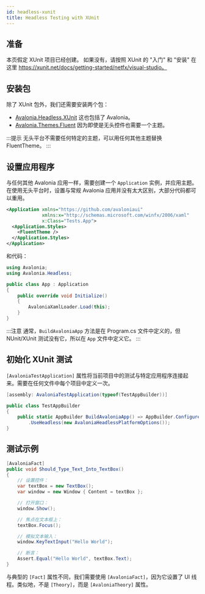 ```yaml
---
id: headless-xunit
title: Headless Testing with XUnit
---
```


## 准备

本页假定 XUnit 项目已经创建。
如果没有，请按照 XUnit 的 "入门" 和 "安装" 在这里 https://xunit.net/docs/getting-started/netfx/visual-studio。

## 安装包

除了 XUnit 包外，我们还需要安装两个包：
- [Avalonia.Headless.XUnit](https://www.nuget.org/packages/Avalonia.Headless.XUnit) 这也包括了 Avalonia。
- [Avalonia.Themes.Fluent](https://www.nuget.org/packages/Avalonia.Themes.Fluent) 因为即使是无头控件也需要一个主题。

:::提示
无头平台不需要任何特定的主题，可以用任何其他主题替换 FluentTheme。
:::

## 设置应用程序

与任何其他 Avalonia 应用一样，需要创建一个 `Application` 实例，并应用主题。在使用无头平台时，设置与常规 Avalonia 应用并没有太大区别，大部分代码都可以重用。

```xml title=App.axaml
<Application xmlns="https://github.com/avaloniaui"
             xmlns:x="http://schemas.microsoft.com/winfx/2006/xaml"
             x:Class="Tests.App">
  <Application.Styles>
    <FluentTheme />
  </Application.Styles>
</Application>
```

和代码：

```csharp title=App.axaml.cs
using Avalonia;
using Avalonia.Headless;

public class App : Application
{
    public override void Initialize()
    {
        AvaloniaXamlLoader.Load(this);
    }
}
```

:::注意
通常，`BuildAvaloniaApp` 方法是在 Program.cs 文件中定义的，但 NUnit/XUnit 测试没有它，所以在 `App` 文件中定义它。
:::

## 初始化 XUnit 测试

`[AvaloniaTestApplication]` 属性将当前项目中的测试与特定应用程序连接起来。需要在任何文件中每个项目中定义一次。

```csharp
[assembly: AvaloniaTestApplication(typeof(TestAppBuilder))]

public class TestAppBuilder
{
    public static AppBuilder BuildAvaloniaApp() => AppBuilder.Configure<App>()
        .UseHeadless(new AvaloniaHeadlessPlatformOptions());
}
```

## 测试示例

```csharp
[AvaloniaFact]
public void Should_Type_Text_Into_TextBox()
{
    // 设置控件：
    var textBox = new TextBox();
    var window = new Window { Content = textBox };

    // 打开窗口：
    window.Show();

    // 焦点在文本框上：
    textBox.Focus();

    // 模拟文本输入：
    window.KeyTextInput("Hello World");

    // 断言：
    Assert.Equal("Hello World", textBox.Text);
}
```

与典型的 `[Fact]` 属性不同，我们需要使用 `[AvaloniaFact]`，因为它设置了 UI 线程。类似地，不是 `[Theory]`，而是 `[AvaloniaTheory]` 属性。